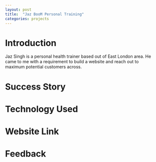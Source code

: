 ```yaml
---
layout: post
title:  "Jaz BooM Personal Training"
categories: projects
---
```


# Introduction
Jaz Singh is a personal health trainer based out of East London area. He came to me with a requirement to build a 
website and reach out to maximum potential customers across.


# Success Story


# Technology Used


# Website Link



# Feedback
